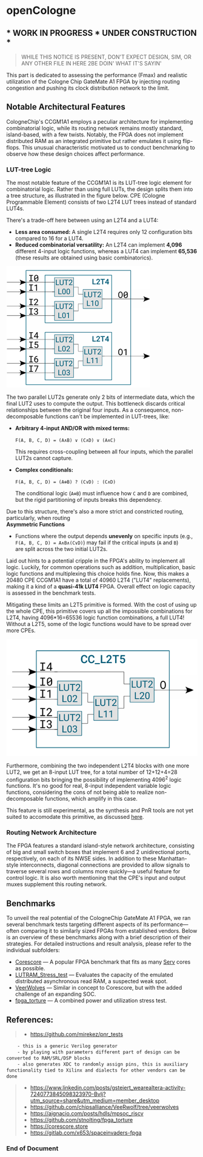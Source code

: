 # openCologne
## * WORK IN PROGRESS * UNDER CONSTRUCTION *
> WHILE THIS NOTICE IS PRESENT, DON'T EXPECT DESIGN, SIM, OR ANY OTHER FILE IN HERE 2BE DOIN' WHAT IT'S SAYIN'

<!-- Assess Fmax and realistic utilization, injecting routing congestion and pushing the clock distribution network to its limits. -->

This part is dedicated to assessing the performance (Fmax) and realistic utilization of the Cologne Chip GateMate A1 FPGA by injecting routing congestion and pushing its clock distribution network to the limit.

## Notable Architectural Features

CologneChip's CCGM1A1 employs a peculiar architecture for implementing combinatorial logic, while its routing network remains mostly standard, island-based, with a few twists. Notably, the FPGA does not implement distributed RAM as an integrated primitive but rather emulates it using flip-flops. This unusual characteristic motivated us to conduct benchmarking to observe how these design choices affect performance.

### LUT-tree Logic

The most notable feature of the CCGM1A1 is its LUT-tree logic element for combinatorial logic. Rather than using full LUTs, the design splits them into a tree structure, as illustrated in the figure below. CPE (Cologne Programmable Element) consists of two L2T4 LUT trees instead of standard LUT4s.

There's a trade-off here between using an L2T4 and a LUT4:
- **Less area consumed:** A single L2T4 requires only 12 configuration bits compared to 16 for a LUT4.
- **Reduced combinatorial versatility:** An L2T4 can implement **4,096** different 4-input logic functions, whereas a LUT4 can implement **65,536** (these results are obtained using basic combinatorics).

![Lut-tree](0.doc/LUT_CPE.png)

The two parallel LUT2s generate only 2 bits of intermediate data, which the final LUT2 uses to compute the output. This bottleneck discards critical relationships between the original four inputs. As a consequence, non-decomposable functions can't be implemented in LUT-trees, like:
- **Arbitrary 4-input AND/OR with mixed terms:**
  
  `F(A, B, C, D) = (A∧B) ∨ (C∧D) ∨ (A∧C)`

  This requires cross-coupling between all four inputs, which the parallel LUT2s cannot capture.

- **Complex conditionals:**
  
  `F(A, B, C, D) = (A⊕B) ? (C∨D) : (C∧D)`

  The conditional logic (`A⊕B`) must influence how `C` and `D` are combined, but the rigid partitioning of inputs breaks this dependency.

Due to this structure, there's also a more strict and constricted routing, particularly, when routing  
**Asymmetric Functions**
   - Functions where the output depends **unevenly** on specific inputs (e.g.,  
     `F(A, B, C, D) = A∧B∧(C∨D)`) may fail if the critical inputs (`A` and `B`)  
     are split across the two initial LUT2s.



Laid out hints to a potential cripple in the FPGA's ability to implement all logic. Luckily, for common operations such as addition, multiplication, basic logic functions and multiplexing this choice holds fine. Now, this makes a 20480 CPE CCGM1A1 have a total of 40960 L2T4 ("LUT4" replacements), making it a kind of a **quasi-41k LUT4** FPGA. Overall effect on logic capacity is assessed in the benchmark tests.


Mitigating these limits an L2T5 primitive is formed. With the cost of using up the whole CPE, this primitive covers up all the impossible combinations for L2T4, having 4096*16=65536 logic function combinations, a full LUT4! Without a L2T5, some of the logic functions would have to be spread over more CPEs.

![l2t5](0.doc/L2T5.png)




Furthermore, combining the two independent L2T4 blocks with one more LUT2, we get an 8-input LUT tree, for a total number of 12+12+4=28 configuration bits bringing the possibility of implementing 4096<sup>2</sup> logic functions. It's no good for real, 8-input independent variable logic functions, considering the cons of not being able to realize non-decomposable functions, which amplify in this case.

This feature is still experimental, as the synthesis and PnR tools are not yet suited to accomodate this primitive, as discussed [here](https://github.com/chili-chips-ba/openCologne/issues/28).
### Routing Network Architecture

The FPGA features a standard island-style network architecture, consisting of big and small switch boxes that implement 6 and 2 unidirectional ports, respectively, on each of its NWSE sides. In addition to these Manhattan-style interconnects, diagonal connections are provided to allow signals to traverse several rows and columns more quickly—a useful feature for control logic. It is also worth mentioning that the CPE's input and output muxes supplement this routing network.

## Benchmarks

To unveil the real potential of the CologneChip GateMate A1 FPGA, we ran several benchmark tests targeting different aspects of its performance—often comparing it to similarly sized FPGAs from established vendors. Below is an overview of these benchmarks along with a brief description of their strategies. For detailed instructions and result analysis, please refer to the individual subfolders:

- [Corescore](https://corescore.store) — A popular FPGA benchmark that fits as many [Serv](https://github.com/olofk/serv) cores as possible.
- [LUTRAM_Stress_test](https://github.com/tarik-ibrahimovic/LUTRAM_Stress_Test) — Evaluates the capacity of the emulated distributed asynchronous read RAM, a suspected weak spot.
- [VeerWolves](https://www.linkedin.com/posts/gsteiert_wearealtera-activity-7240773845098323970-Bvlj?utm_source=share&utm_medium=member_desktop) — Similar in concept to Corescore, but with the added challenge of an expanding SOC.
- [fpga_torture](https://github.com/stnolting/fpga_torture) — A combined power and utilization stress test.










## References:
>- https://github.com/mirekez/pnr_tests
   
        - this is a generic Verilog generator
        - by playing with parameters different part of design can be converted to RAM/SRL/DSP blocks
        - also generates XDC to randomly assign pins, this is auxiliary functionality tied to Xilinx and dialects for other vendors can be done

>- https://www.linkedin.com/posts/gsteiert_wearealtera-activity-7240773845098323970-Bvlj?utm_source=share&utm_medium=member_desktop
>- https://github.com/chipsalliance/VeeRwolf/tree/veerwolves
>- https://aignacio.com/posts/hdls/mpsoc_riscv
>- https://github.com/stnolting/fpga_torture
>- https://corescore.store
>- https://gitlab.com/x653/spaceinvaders-fpga

**<h3>  End of Document </h3>**
